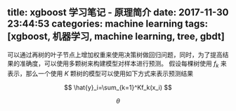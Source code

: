 title: xgboost 学习笔记 - 原理简介
date: 2017-11-30 23:44:53
categories: machine learning
tags: [xgboost, 机器学习, machine learning, tree, gbdt]
---


可以通过再树的叶子节点上增加权重来使用决策树做回归问题，同时，为了提高结果的准确度，可以使用多颗树来构建模型对样本进行预测。
假设每棵树使用 $f_k$ 来表示，那么一个使用 $K$ 颗树的模型可以使用如下方式来表示预测结果

$$
\hat{y}_i=\sum_{k=1}^Kf_k(x_i)
$$

$$
\theta
$$
